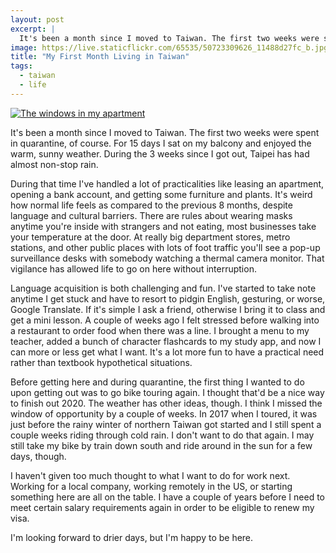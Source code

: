 ```yaml
---
layout: post
excerpt: |
  It's been a month since I moved to Taiwan. The first two weeks were spent in quarantine, of course. For 15 days I sat on my balcony and enjoyed the warm, sunny weather. During the 3 weeks since I got out, Taipei has had almost non-stop rain.
image: https://live.staticflickr.com/65535/50723309626_11488d27fc_b.jpg
title: "My First Month Living in Taiwan"
tags:
  - taiwan
  - life
---
```

[![The windows in my apartment](https://live.staticflickr.com/65535/50723309626_11488d27fc_b.jpg)](https://www.flickr.com/photos/87070659@N04/50723309626/)

It's been a month since I moved to Taiwan. The first two weeks were spent in quarantine, of course. For 15 days I sat on my balcony and enjoyed the warm, sunny weather. During the 3 weeks since I got out, Taipei has had almost non-stop rain.

During that time I've handled a lot of practicalities like leasing an apartment, opening a bank account, and getting some furniture and plants. It's weird how normal life feels as compared to the previous 8 months, despite language and cultural barriers. There are rules about wearing masks anytime you're inside with strangers and not eating, most businesses take your temperature at the door. At really big department stores, metro stations, and other public places with lots of foot traffic you'll see a pop-up surveillance desks with somebody watching a thermal camera monitor. That vigilance has allowed life to go on here without interruption.

Language acquisition is both challenging and fun. I've started to take note anytime I get stuck and have to resort to pidgin English, gesturing, or worse, Google Translate. If it's simple I ask a friend, otherwise I bring it to class and get a mini lesson. A couple of weeks ago I felt stressed before walking into a restaurant to order food when there was a line. I brought a menu to my teacher, added a bunch of character flashcards to my study app, and now I can more or less get what I want.  It's a lot more fun to have a practical need rather than textbook hypothetical situations.

Before getting here and during quarantine, the first thing I wanted to do upon getting out was to go bike touring again. I thought that'd be a nice way to finish out 2020. The weather has other ideas, though. I think I missed the window of opportunity by a couple of weeks. In 2017 when I toured, it was just before the rainy winter of northern Taiwan got started and I still spent a couple weeks riding through cold rain. I don't want to do that again. I may still take my bike by train down south and ride around in the sun for a few days, though.

I haven't given too much thought to what I want to do for work next. Working for a local company, working remotely in the US, or starting something here are all on the table. I have a couple of years before I need to meet certain salary requirements again in order to be eligible to renew my visa.

I'm looking forward to drier days, but I'm happy to be here.
